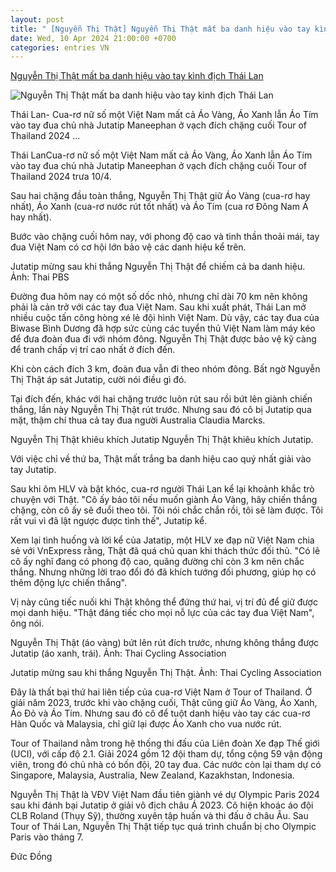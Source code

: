 ```yaml
---
layout: post
title: " [Nguyễn Thị Thật] Nguyễn Thị Thật mất ba danh hiệu vào tay kình địch Thái Lan"
date: Wed, 10 Apr 2024 21:00:00 +0700
categories: entries VN
---
```

[Nguyễn Thị Thật mất ba danh hiệu vào tay kình địch Thái Lan](https://vnexpress.net/nguyen-thi-that-mat-ba-danh-hieu-vao-tay-kinh-dich-thai-lan-4732644.html)

![Nguyễn Thị Thật mất ba danh hiệu vào tay kình địch Thái Lan](https://vcdn1-thethao.vnecdn.net/2024/04/10/434974879-956433229215927-4017-5788-7665-1712729179.jpg?w=1200&h=0&q=100&dpr=1&fit=crop&s=vBfnSURehFAid7p-FuhsnA)

Thái Lan- Cua-rơ nữ số một Việt Nam mất cả Áo Vàng, Áo Xanh lẫn Áo Tím vào tay đua chủ nhà Jutatip Maneephan ở vạch đích chặng cuối Tour of Thailand 2024 ...

Thái LanCua-rơ nữ số một Việt Nam mất cả Áo Vàng, Áo Xanh lẫn Áo Tím vào tay đua chủ nhà Jutatip Maneephan ở vạch đích chặng cuối Tour of Thailand 2024 trưa 10/4.

Sau hai chặng đầu toàn thắng, Nguyễn Thị Thật giữ Áo Vàng (cua-rơ hay nhất), Áo Xanh (cua-rơ nước rút tốt nhất) và Áo Tím (cua rơ Đông Nam Á hay nhất).

Bước vào chặng cuối hôm nay, với phong độ cao và tinh thần thoải mái, tay đua Việt Nam có cơ hội lớn bảo vệ các danh hiệu kể trên.

Jutatip mừng sau khi thắng Nguyễn Thị Thật để chiếm cả ba danh hiệu. Ảnh: Thai PBS

Đường đua hôm nay có một số dốc nhỏ, nhưng chỉ dài 70 km nên không phải là cản trở với các tay đua Việt Nam. Sau khi xuất phát, Thái Lan mở nhiều cuộc tấn công hòng xé lẻ đội hình Việt Nam. Dù vậy, các tay đua của Biwase Bình Dương đã hợp sức cùng các tuyển thủ Việt Nam làm máy kéo để đưa đoàn đua đi với nhóm đông. Nguyễn Thị Thật được bảo vệ kỹ càng để tranh chấp vị trí cao nhất ở đích đến.

Khi còn cách đích 3 km, đoàn đua vẫn đi theo nhóm đông. Bất ngờ Nguyễn Thị Thật áp sát Jutatip, cười nói điều gì đó.

Tại đích đến, khác với hai chặng trước luôn rút sau rồi bứt lên giành chiến thắng, lần này Nguyễn Thị Thật rút trước. Nhưng sau đó cô bị Jutatip qua mặt, thậm chí thua cả tay đua người Australia Claudia Marcks.

Nguyễn Thị Thật khiêu khích Jutatip Nguyễn Thị Thật khiêu khích Jutatip.

Với việc chỉ về thứ ba, Thật mất trắng ba danh hiệu cao quý nhất giải vào tay Jutatip.

Sau khi ôm HLV và bật khóc, cua-rơ người Thái Lan kể lại khoảnh khắc trò chuyện với Thật. "Cô ấy bảo tôi nếu muốn giành Áo Vàng, hãy chiến thắng chặng, còn cô ấy sẽ đuổi theo tôi. Tôi nói chắc chắn rồi, tôi sẽ làm được. Tôi rất vui vì đã lật ngược được tình thế", Jutatip kể.

Xem lại tình huống và lời kể của Jatatip, một HLV xe đạp nữ Việt Nam chia sẻ với VnExpress rằng, Thật đã quá chủ quan khi thách thức đối thủ. "Có lẽ cô ấy nghĩ đang có phong độ cao, quãng đường chỉ còn 3 km nên chắc thắng. Nhưng những lời trao đổi đó đã khích tướng đối phương, giúp họ có thêm động lực chiến thắng".

Vị này cũng tiếc nuối khi Thật không thể đứng thứ hai, vị trí đủ để giữ được mọi danh hiệu. "Thật đáng tiếc cho mọi nỗ lực của các tay đua Việt Nam", ông nói.

Nguyễn Thị Thật (áo vàng) bứt lên rút đích trước, nhưng không thắng được Jutatip (áo xanh, trái). Ảnh: Thai Cycling Association

Jutatip mừng sau khi thắng Nguyễn Thị Thật. Ảnh: Thai Cycling Association

Đây là thất bại thứ hai liên tiếp của cua-rơ Việt Nam ở Tour of Thailand. Ở giải năm 2023, trước khi vào chặng cuối, Thật cũng giữ Áo Vàng, Áo Xanh, Áo Đỏ và Áo Tím. Nhưng sau đó cô để tuột danh hiệu vào tay các cua-rơ Hàn Quốc và Malaysia, chỉ giữ lại được Áo Xanh cho vua nước rút.

Tour of Thailand nằm trong hệ thống thi đấu của Liên đoàn Xe đạp Thế giới (UCI), với cấp độ 2.1. Giải 2024 gồm 12 đội tham dự, tổng cộng 59 vận động viên, trong đó chủ nhà có bốn đội, 20 tay đua. Các nước còn lại tham dự có Singapore, Malaysia, Australia, New Zealand, Kazakhstan, Indonesia.

Nguyễn Thị Thật là VĐV Việt Nam đầu tiên giành vé dự Olympic Paris 2024 sau khi đánh bại Jutatip ở giải vô địch châu Á 2023. Cô hiện khoác áo đội CLB Roland (Thụy Sỹ), thường xuyên tập huấn và thi đấu ở châu Âu. Sau Tour of Thái Lan, Nguyễn Thị Thật tiếp tục quá trình chuẩn bị cho Olympic Paris vào tháng 7.

Đức Đồng

